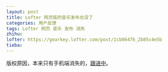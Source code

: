 ```yaml
---
layout: post
title: Lofter 网页版的音乐发布也没了
categories: 用户反馈
tags: Lofter 网页 音乐 发布 消失
zhihu: 
lofter: https://gearkey.lofter.com/post/1cb86476_2b85c4e5b
tieba: 
---
```


版权原因，本来只有手机端消失的，[跟进中](https://tieba.baidu.com/f?kw=lofter)。